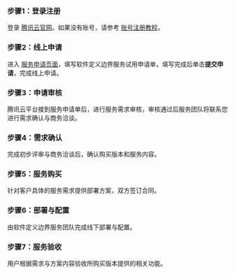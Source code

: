 
### 步骤1：登录注册
登录 [腾讯云官网](https://console.cloud.tencent.com/)。如果没有账号，请参考 [账号注册教程](https://cloud.tencent.com/document/product/378/17985)。
### 步骤2：线上申请
进入 [服务申请页面](https://cloud.tencent.com/apply/p/4wb52tx3g)，填写软件定义边界服务试用申请单，填写完成后单击**提交申请**，完成线上申请。
### 步骤3：申请审核
腾讯云平台接到服务申请单后，进行服务需求审核，审核通过后服务团队将联系您进行需求确认与商务洽谈。
### 步骤4：需求确认
完成初步评审与商务洽谈后，确认购买版本和服务内容。
### 步骤5：服务购买
针对客户具体的服务需求提供部署方案，双方签订合同。
### 步骤6：部署与配置
由软件定义边界服务团队完成线下部署与配置。
### 步骤7：服务验收
用户根据需求与方案内容验收所购买版本提供的相关功能。

